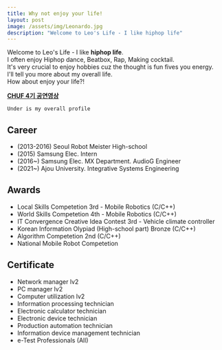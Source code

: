 ```yaml
---
title: Why not enjoy your life!
layout: post
image: /assets/img/Leonardo.jpg
description: "Welcome to Leo's Life - I like hiphop life"
---
```


Welcome to Leo's Life - I like **hiphop life**.  
I often enjoy Hiphop dance, Beatbox, Rap, Making cocktail.  
It's very crucial to enjoy hobbies cuz the thought is fun fives you energy.  
I'll tell you more about my overall life.  
How about enjoy your life?!

[**CHUF 4기 공연영상**](https://www.youtube.com/watch?v=SV-xumG8F1g"필수시청")  

    Under is my overall profile

## Career
- (2013-2016) Seoul Robot Meister High-school
- (2015) Samsung Elec. Intern
- (2016~) Samsung Elec. MX Department. AudioG Engineer
- (2021~) Ajou University. Integrative Systems Engineering

## Awards
- Local Skills Competetion 3rd - Mobile Robotics (C/C++)
- World Skills Competetion 4th - Mobile Robotics (C/C++)
- IT Convergence Creative Idea Contest 3rd - Vehicle climate controller
- Korean Information Olypiad (High-school part) Bronze (C/C++)
- Algorithm Competetion 2nd (C/C++)
- National Mobile Robot Competetion

## Certificate
- Network manager lv2
- PC manager lv2
- Computer utilization lv2
- Information processing technician
- Electronic calculator technician
- Electronic device technician
- Production automation technician
- Information device management technician
- e-Test Professionals (All)
